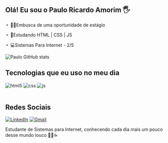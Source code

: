 ## Olá! Eu sou o Paulo Ricardo Amorim 🖐️
⚬ 👨‍💻Embusca de uma oportunidade de estágio

⚬ 📖Estudando HTML | CSS | JS

⚬ 💻Sistemas Para Internet - 2/5

![Paulo GitHub stats](https://github-readme-stats.vercel.app/api?username=Devprsilva&show_icons=true&theme=merko&count_private=true)

## Tecnologias que eu uso no meu dia

<div style="display: inline_block">
  <img align="center" alt="html5" src="https://img.shields.io/badge/HTML5-E34F26?style=for-the-badge&logo=html5&logoColor=white" />
  <img align="center" alt="css" src="https://img.shields.io/badge/CSS3-1572B6?style=for-the-badge&logo=css3&logoColor=white" />
  <img align="center" alt="js" src="https://img.shields.io/badge/JavaScript-F7DF1E?style=for-the-badge&logo=javascript&logoColor=black" />
</div><br/>
                                          
## Redes Sociais
[![LinkedIn](https://img.shields.io/badge/LinkedIn-0077B5?style=for-the-badge&logo=linkedin&logoColor=white)](www.linkedin.com/in/pauloricardoamorim/)
[![Gmail](https://img.shields.io/badge/Gmail-D14836?style=for-the-badge&logo=gmail&logoColor=white)](meilto:devprsilva@gmail.com)



Estudante de Sistemas para Internet, conhecendo cada dia mais um pouco desse mundo louco 👨‍💻☕





